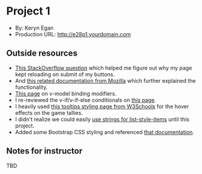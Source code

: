 # Project 1
+ By: Keryn Egan
+ Production URL: <http://e28p1.yourdomain.com>

## Outside resources
+ [This StackOverflow question](https://stackoverflow.com/questions/44681646/the-page-will-strangely-refresh-when-i-click-the-button) which helped me figure out why my page kept reloading on submit of my buttons. 
+ And [this related documentation from Mozilla](https://developer.mozilla.org/en-US/docs/Web/HTML/Element/button) which further explained the functionality.
+ [This page](https://vuejs.org/v2/guide/forms.html) on v-model binding modifiers.
+ I re-reviewed the v-if/v-if-else conditionals on [this page](https://vuejs.org/v2/guide/conditional.html).
+ I heavily used [this tooltips styling page from W3Schools](https://www.w3schools.com/css/css_tooltip.asp) for the hover effects on the game tallies.
+ I didn't realize we could easily [use strings for list-style-items](https://developer.mozilla.org/en-US/docs/Web/CSS/list-style-type) until this project. 
+ Added some Bootstrap CSS styling and referenced [that documentation](https://getbootstrap.com/docs/3.4/css/).

## Notes for instructor
TBD